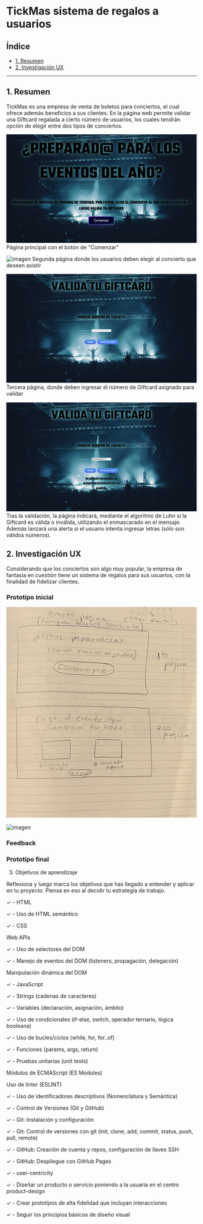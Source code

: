 # TickMas sistema de regalos a usuarios

## Índice

- [1. Resumen](#1-Resumen)
- [2. Investigación UX](#2-Investigación-UX)

---

## 1. Resumen

TickMas es una empresa de venta de boletos para conciertos, el cual ofrece además beneficios a sus clientes. En la página web permite validar una Giftcard regalada a cierto número de usuarios, los cuales tendrán opción de elegir entre dos tipos de conciertos.

![imagen](paginaPrincipal.png)
Página principal con el botón de "Comenzar"

![imagen](segundaPagina.png)
Segunda página donde los usuarios deben elegir al concierto que deseen asistir

![imagen](terceraPagina.png)
Tercera página, donde deben ingresar el número de Giftcard asignado para validar

![imagen](cuartaPagina.png)
Tras la validación, la página indicará, mediante el algoritmo de Luhn si la Giftcard es válida o inválida, utilizando el enmascarado en el mensaje. Además lanzará una alerta si el usuario intenta ingresar letras (sólo son válidos números).

## 2. Investigación UX

Considerando que los conciertos son algo muy popular, la empresa de fantasía en cuestión tiene un sistema de regalos para sus usuarios, con la finalidad de fidelizar clientes.

### Prototipo inicial

![imagen](Prototipo1.png)

![imagen](Prototipo2.png)

### Feedback

### Prototipo final

3. Objetivos de aprendizaje

Reflexiona y luego marca los objetivos que has llegado a entender y aplicar en tu proyecto. Piensa en eso al decidir tu estrategia de trabajo.

✓ - HTML

✓ - Uso de HTML semántico

✓ - CSS

Web APIs

✓ - Uso de selectores del DOM

✓ - Manejo de eventos del DOM (listeners, propagación, delegación)

Manipulación dinámica del DOM

✓ - JavaScript

✓ - Strings (cadenas de caracteres)

✓ - Variables (declaración, asignación, ámbito)

✓ - Uso de condicionales (if-else, switch, operador ternario, lógica booleana)

✓ - Uso de bucles/ciclos (while, for, for..of)

✓ - Funciones (params, args, return)

✓ - Pruebas unitarias (unit tests)

Módulos de ECMAScript (ES Modules)

Uso de linter (ESLINT)

✓ - Uso de identificadores descriptivos (Nomenclatura y Semántica)

✓ - Control de Versiones (Git y GitHub)

✓ - Git: Instalación y configuración

✓ - Git: Control de versiones con git (init, clone, add, commit, status, push, pull, remote)

✓ - GitHub: Creación de cuenta y repos, configuración de llaves SSH

✓ - GitHub: Despliegue con GitHub Pages

✓ - user-centricity

✓ - Diseñar un producto o servicio poniendo a la usuaria en el centro
product-design

✓ - Crear prototipos de alta fidelidad que incluyan interacciones

✓ - Seguir los principios básicos de diseño visual
